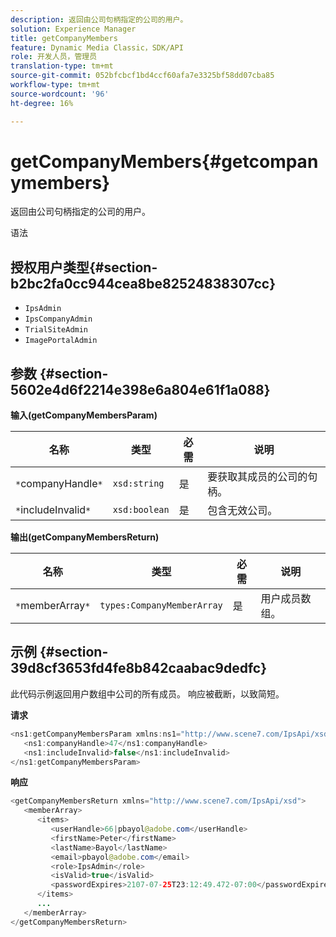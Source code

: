 ```yaml
---
description: 返回由公司句柄指定的公司的用户。
solution: Experience Manager
title: getCompanyMembers
feature: Dynamic Media Classic，SDK/API
role: 开发人员，管理员
translation-type: tm+mt
source-git-commit: 052bfcbcf1bd4ccf60afa7e3325bf58dd07cba85
workflow-type: tm+mt
source-wordcount: '96'
ht-degree: 16%

---
```



# getCompanyMembers{#getcompanymembers}

返回由公司句柄指定的公司的用户。

语法

## 授权用户类型{#section-b2bc2fa0cc944cea8be82524838307cc}

* `IpsAdmin`
* `IpsCompanyAdmin`
* `TrialSiteAdmin`
* `ImagePortalAdmin`

## 参数 {#section-5602e4d6f2214e398e6a804e61f1a088}

**输入(getCompanyMembersParam)**

| 名称 | 类型 | 必需 | 说明 |
|---|---|---|---|
| `*`companyHandle`*` | `xsd:string` | 是 | 要获取其成员的公司的句柄。 |
| `*`includeInvalid`*` | `xsd:boolean` | 是 | 包含无效公司。 |

**输出(getCompanyMembersReturn)**

| 名称 | 类型 | 必需 | 说明 |
|---|---|---|---|
| `*`memberArray`*` | `types:CompanyMemberArray` | 是 | 用户成员数组。 |

## 示例 {#section-39d8cf3653fd4fe8b842caabac9dedfc}

此代码示例返回用户数组中公司的所有成员。 响应被截断，以致简短。

**请求**

```java
<ns1:getCompanyMembersParam xmlns:ns1="http://www.scene7.com/IpsApi/xsd">
   <ns1:companyHandle>47</ns1:companyHandle>
   <ns1:includeInvalid>false</ns1:includeInvalid>
</ns1:getCompanyMembersParam>
```

**响应**

```java
<getCompanyMembersReturn xmlns="http://www.scene7.com/IpsApi/xsd">
   <memberArray>
      <items>
         <userHandle>66|pbayol@adobe.com</userHandle>
         <firstName>Peter</firstName>
         <lastName>Bayol</lastName>
         <email>pbayol@adobe.com</email>
         <role>IpsAdmin</role>
         <isValid>true</isValid>
         <passwordExpires>2107-07-25T23:12:49.472-07:00</passwordExpires>
      </items>
      ...
   </memberArray>
</getCompanyMembersReturn>
```

